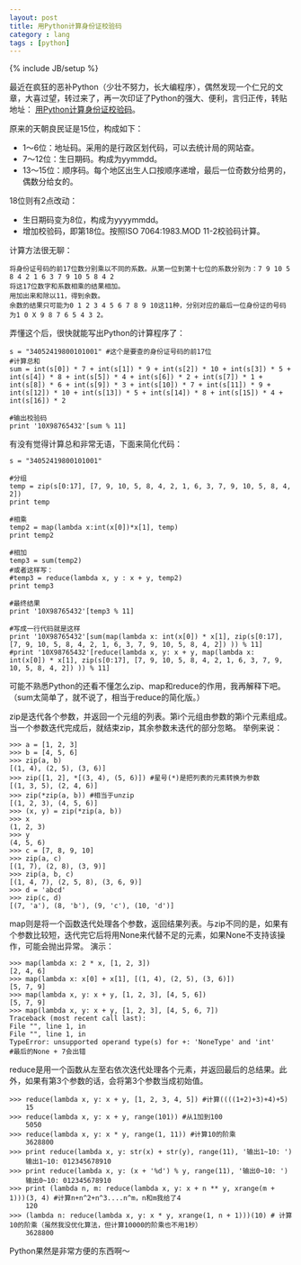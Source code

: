 ```yaml
---
layout: post
title: 用Python计算身份证校验码
category : lang
tags : [python]
---
```

{% include JB/setup %}

最近在疯狂的恶补Python（少壮不努力，长大编程序），偶然发现一个仁兄的文章，大喜过望，转过来了，再一次印证了Python的强大、便利，言归正传，转贴地址： [用Python计算身份证校验码](http://www.keakon.net/2009/03/07/%E7%94%A8Python%E8%AE%A1%E7%AE%97%E8%BA%AB%E4%BB%BD%E8%AF%81%E6%A0%A1%E9%AA%8C%E7%A0%81)。

原来的天朝良民证是15位，构成如下：
* 1～6位：地址码。采用的是行政区划代码，可以去统计局的网站查。
* 7～12位：生日期码。构成为yymmdd。
* 13～15位：顺序码。每个地区出生人口按顺序递增，最后一位奇数分给男的，偶数分给女的。

18位则有2点改动：
* 生日期码变为8位，构成为yyyymmdd。
* 增加校验码，即第18位。按照ISO 7064:1983.MOD 11-2校验码计算。

计算方法很无聊：

    将身份证号码的前17位数分别乘以不同的系数。从第一位到第十七位的系数分别为：7 9 10 5 8 4 2 1 6 3 7 9 10 5 8 4 2
    将这17位数字和系数相乘的结果相加。
    用加出来和除以11，得到余数。
    余数的结果只可能为0 1 2 3 4 5 6 7 8 9 10这11种，分别对应的最后一位身份证的号码为1 0 X 9 8 7 6 5 4 3 2。

弄懂这个后，很快就能写出Python的计算程序了：

    s = "34052419800101001" #这个是要查的身份证号码的前17位
    #计算总和
    sum = int(s[0]) * 7 + int(s[1]) * 9 + int(s[2]) * 10 + int(s[3]) * 5 + int(s[4]) * 8 + int(s[5]) * 4 + int(s[6]) * 2 + int(s[7]) * 1 + int(s[8]) * 6 + int(s[9]) * 3 + int(s[10]) * 7 + int(s[11]) * 9 + int(s[12]) * 10 + int(s[13]) * 5 + int(s[14]) * 8 + int(s[15]) * 4 + int(s[16]) * 2
	      
    #输出校验码
    print '10X98765432'[sum % 11]

有没有觉得计算总和非常无语，下面来简化代码：

    s = "34052419800101001"
         
    #分组
    temp = zip(s[0:17], [7, 9, 10, 5, 8, 4, 2, 1, 6, 3, 7, 9, 10, 5, 8, 4, 2])
    print temp
		          
    #相乘
    temp2 = map(lambda x:int(x[0])*x[1], temp)
    print temp2
	           
    #相加
    temp3 = sum(temp2)
    #或者这样写：
    #temp3 = reduce(lambda x, y : x + y, temp2)
    print temp3
							            
    #最终结果
    print '10X98765432'[temp3 % 11]
					         
    #写成一行代码就是这样
    print '10X98765432'[sum(map(lambda x: int(x[0]) * x[1], zip(s[0:17], [7, 9, 10, 5, 8, 4, 2, 1, 6, 3, 7, 9, 10, 5, 8, 4, 2]) )) % 11]
    #print '10X98765432'[reduce(lambda x, y: x + y, map(lambda x: int(x[0]) * x[1], zip(s[0:17], [7, 9, 10, 5, 8, 4, 2, 1, 6, 3, 7, 9, 10, 5, 8, 4, 2]) )) % 11]

可能不熟悉Python的还看不懂怎么zip、map和reduce的作用，我再解释下吧。（sum太简单了，就不说了，相当于reduce的简化版。）

zip是迭代各个参数，并返回一个元组的列表。第i个元组由参数的第i个元素组成。当一个参数迭代完成后，就结束zip，其余参数未迭代的部分忽略。
举例来说：

    >>> a = [1, 2, 3]
    >>> b = [4, 5, 6]
    >>> zip(a, b)
    [(1, 4), (2, 5), (3, 6)]
    >>> zip([1, 2], *[(3, 4), (5, 6)]) #星号(*)是把列表的元素转换为参数
    [(1, 3, 5), (2, 4, 6)]
    >>> zip(*zip(a, b)) #相当于unzip
    [(1, 2, 3), (4, 5, 6)]
    >>> (x, y) = zip(*zip(a, b))
    >>> x
    (1, 2, 3)
    >>> y
    (4, 5, 6)
    >>> c = [7, 8, 9, 10]
    >>> zip(a, c)
    [(1, 7), (2, 8), (3, 9)]
    >>> zip(a, b, c)
    [(1, 4, 7), (2, 5, 8), (3, 6, 9)]
    >>> d = 'abcd'
    >>> zip(c, d)
    [(7, 'a'), (8, 'b'), (9, 'c'), (10, 'd')]

map则是将一个函数迭代处理各个参数，返回结果列表。与zip不同的是，如果有个参数比较短，迭代完它后将用None来代替不足的元素，如果None不支持该操作，可能会抛出异常。
演示：

    >>> map(lambda x: 2 * x, [1, 2, 3])
    [2, 4, 6]
    >>> map(lambda x: x[0] + x[1], [(1, 4), (2, 5), (3, 6)])
    [5, 7, 9]
    >>> map(lambda x, y: x + y, [1, 2, 3], [4, 5, 6])
    [5, 7, 9]
    >>> map(lambda x, y: x + y, [1, 2, 3], [4, 5, 6, 7])
    Traceback (most recent call last):
    File "", line 1, in
    File "", line 1, in
    TypeError: unsupported operand type(s) for +: 'NoneType' and 'int'
    #最后的None + 7会出错

reduce是用一个函数从左至右依次迭代处理各个元素，并返回最后的总结果。此外，如果有第3个参数的话，会将第3个参数当成初始值。

    >>> reduce(lambda x, y: x + y, [1, 2, 3, 4, 5]) #计算((((1+2)+3)+4)+5)
        15
    >>> reduce(lambda x, y: x + y, range(101)) #从1加到100
        5050
    >>> reduce(lambda x, y: x * y, range(1, 11)) #计算10的阶乘
        3628800
    >>> print reduce(lambda x, y: str(x) + str(y), range(11), '输出1~10: ')
        输出1~10: 012345678910
    >>> print reduce(lambda x, y: (x + '%d') % y, range(11), '输出0~10: ')
        输出0~10: 012345678910
    >>> print (lambda n, m: reduce(lambda x, y: x + n ** y, xrange(m + 1)))(3, 4) #计算n+n^2+n^3....n^m，n和m我给了4
        120
    >>> (lambda n: reduce(lambda x, y: x * y, xrange(1, n + 1)))(10) # 计算10的阶乘（虽然我没优化算法，但计算10000的阶乘也不用1秒）
        3628800

Python果然是非常方便的东西啊～
